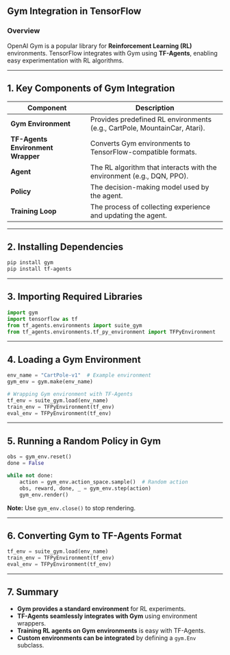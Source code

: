## **Gym Integration in TensorFlow**  

### **Overview**  
OpenAI Gym is a popular library for **Reinforcement Learning (RL)** environments. TensorFlow integrates with Gym using **TF-Agents**, enabling easy experimentation with RL algorithms.

---

## **1. Key Components of Gym Integration**  

| **Component**      | **Description** |
|-------------------|----------------|
| **Gym Environment** | Provides predefined RL environments (e.g., CartPole, MountainCar, Atari). |
| **TF-Agents Environment Wrapper** | Converts Gym environments to TensorFlow-compatible formats. |
| **Agent** | The RL algorithm that interacts with the environment (e.g., DQN, PPO). |
| **Policy** | The decision-making model used by the agent. |
| **Training Loop** | The process of collecting experience and updating the agent. |

---

## **2. Installing Dependencies**  
```bash
pip install gym
pip install tf-agents
```

---

## **3. Importing Required Libraries**  
```python
import gym
import tensorflow as tf
from tf_agents.environments import suite_gym
from tf_agents.environments.tf_py_environment import TFPyEnvironment
```

---

## **4. Loading a Gym Environment**  
```python
env_name = "CartPole-v1"  # Example environment
gym_env = gym.make(env_name)

# Wrapping Gym environment with TF-Agents
tf_env = suite_gym.load(env_name)
train_env = TFPyEnvironment(tf_env)
eval_env = TFPyEnvironment(tf_env)
```

---

## **5. Running a Random Policy in Gym**  
```python
obs = gym_env.reset()
done = False

while not done:
    action = gym_env.action_space.sample()  # Random action
    obs, reward, done, _ = gym_env.step(action)
    gym_env.render()
```
**Note:** Use `gym_env.close()` to stop rendering.

---

## **6. Converting Gym to TF-Agents Format**  
```python
tf_env = suite_gym.load(env_name)
train_env = TFPyEnvironment(tf_env)
eval_env = TFPyEnvironment(tf_env)
```

---

## **7. Summary**  

- **Gym provides a standard environment** for RL experiments.  
- **TF-Agents seamlessly integrates with Gym** using environment wrappers.  
- **Training RL agents on Gym environments** is easy with TF-Agents.  
- **Custom environments can be integrated** by defining a `gym.Env` subclass.  